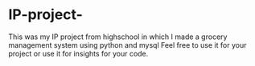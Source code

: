 # IP-project-
This was my IP project from highschool in which I made a grocery management system using python and mysql
Feel free to use it for your project or use it for insights for your code.
